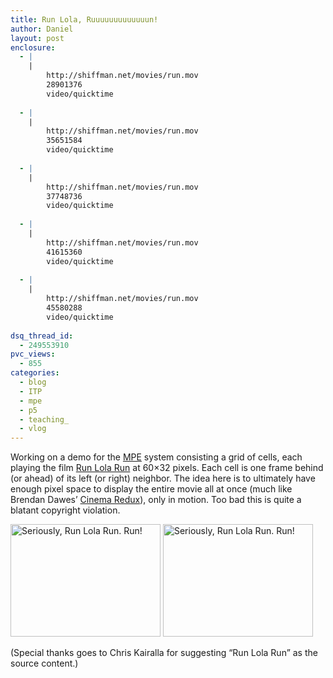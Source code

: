 ```yaml
---
title: Run Lola, Ruuuuuuuuuuuuun!
author: Daniel
layout: post
enclosure:
  - |
    |
        http://shiffman.net/movies/run.mov
        28901376
        video/quicktime
        
  - |
    |
        http://shiffman.net/movies/run.mov
        35651584
        video/quicktime
        
  - |
    |
        http://shiffman.net/movies/run.mov
        37748736
        video/quicktime
        
  - |
    |
        http://shiffman.net/movies/run.mov
        41615360
        video/quicktime
        
  - |
    |
        http://shiffman.net/movies/run.mov
        45580288
        video/quicktime
        
dsq_thread_id:
  - 249553910
pvc_views:
  - 855
categories:
  - blog
  - ITP
  - mpe
  - p5
  - teaching_
  - vlog
---
```

<p>Working on a demo for the <a href="http://shiffman.net/2007/03/02/most-pixels-ever/">MPE</a> system consisting a grid of cells, each playing the film <a href="http://www.sonypictures.com/classics/runlolarun/">Run Lola Run</a> at 60&#215;32 pixels.  Each cell is one frame behind (or ahead) of its left (or right) neighbor.  The idea here is to ultimately have enough pixel space to display the entire movie all at once (much like Brendan Dawes&#8217; <a href="http://www.brendandawes.com/sketches/redux/">Cinema Redux</a>), only in motion.  Too bad this is quite a blatant copyright violation.  </p>
<p><a href="http://www.flickr.com/photos/shiffman/437187066/" title="Photo Sharing"><img src="http://farm1.static.flickr.com/153/437187066_7a65eacefc_m.jpg" width="240" height="180" alt="Seriously, Run Lola Run.  Run!" /></a> <a href="http://www.flickr.com/photos/shiffman/437187494/" title="Photo Sharing"><img src="http://farm1.static.flickr.com/145/437187494_7c19fed4b4_m.jpg" width="240" height="180" alt="Seriously, Run Lola Run.  Run!" /></a></p>
<p>(Special thanks goes to Chris Kairalla for suggesting &#8220;Run Lola Run&#8221; as the source content.)</p>
